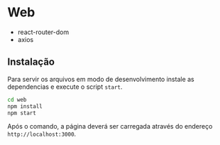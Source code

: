 # Web

- react-router-dom
- axios

## Instalação

Para servir os arquivos em modo de desenvolvimento instale as dependencias e execute o script `start`.

```cmd
cd web
npm install
npm start
```

Após o comando, a página deverá ser carregada através do endereço `http://localhost:3000`.
